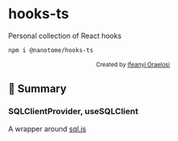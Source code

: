 # hooks-ts
Personal collection of React hooks

```bash
npm i @nanotome/hooks-ts
```

<div align="center">
  <sub>Created by <a href="https://github.com/nanotome">Ifeanyi Oraelosi</a></sub>
</div>

## 📖 Summary

<!-- HOOKS:START -->
### SQLClientProvider, useSQLClient
A wrapper around [sql.js](https://sql.js.org/#/)

<!-- HOOKS:END -->